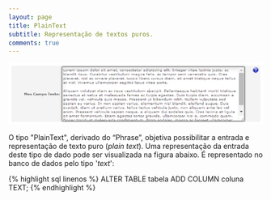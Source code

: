 ```yaml
---
layout: page
title: PlainText
subtitle: Representação de textos puros.
comments: true
---
```


![Campo de entrada de dados do tipo "PlainText".](/docs/images/image_7.png)

O tipo "PlainText", derivado do “Phrase”, objetiva possibilitar a entrada e representação de texto puro (*plain text*). Uma representação da entrada deste tipo de dado pode ser visualizada na figura abaixo. É representado no banco de dados pelo tipo '*text*':

{% highlight sql linenos %}
ALTER TABLE tabela ADD COLUMN coluna TEXT;
{% endhighlight %}

